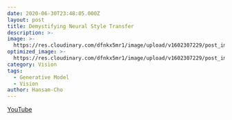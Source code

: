 ```yaml
---
date: 2020-06-30T23:48:05.000Z
layout: post
title: Demystifying Neural Style Transfer
description: >-
image: >-
  https://res.cloudinary.com/dfnkx5mr1/image/upload/v1602307229/post_img/1_XI3beonBnOwp-y5BwNOqCw_gmol6h.gif
optimized_image: >-
  https://res.cloudinary.com/dfnkx5mr1/image/upload/v1602307229/post_img/1_XI3beonBnOwp-y5BwNOqCw_gmol6h.gif
category: Vision
tags:
  - Generative Model
  - Vision
author: Hansam-Cho
---
```

[YouTube](https://youtu.be/QSUtoEb1Vtk)